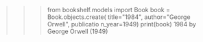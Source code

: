 >>> from bookshelf.models import Book
>>> book = Book.objects.create( title="1984", author="George Orwell", publicatio
n_year=1949)
>>> print(book)
1984 by George Orwell (1949)
>>>
